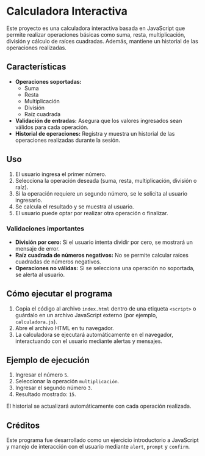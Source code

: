 # Calculadora Interactiva

Este proyecto es una calculadora interactiva basada en JavaScript que permite realizar operaciones básicas como suma, resta, multiplicación, división y cálculo de raíces cuadradas. Además, mantiene un historial de las operaciones realizadas.

## Características

- **Operaciones soportadas:**
  - Suma
  - Resta
  - Multiplicación
  - División
  - Raíz cuadrada
- **Validación de entradas:** Asegura que los valores ingresados sean válidos para cada operación.
- **Historial de operaciones:** Registra y muestra un historial de las operaciones realizadas durante la sesión.

## Uso

1. El usuario ingresa el primer número.
2. Selecciona la operación deseada (suma, resta, multiplicación, división o raíz).
3. Si la operación requiere un segundo número, se le solicita al usuario ingresarlo.
4. Se calcula el resultado y se muestra al usuario.
5. El usuario puede optar por realizar otra operación o finalizar.

### Validaciones importantes

- **División por cero:** Si el usuario intenta dividir por cero, se mostrará un mensaje de error.
- **Raíz cuadrada de números negativos:** No se permite calcular raíces cuadradas de números negativos.
- **Operaciones no válidas:** Si se selecciona una operación no soportada, se alerta al usuario.

## Cómo ejecutar el programa

1. Copia el código al archivo `index.html` dentro de una etiqueta `<script>` o guárdalo en un archivo JavaScript externo (por ejemplo, `calculadora.js`).
2. Abre el archivo HTML en tu navegador.
3. La calculadora se ejecutará automáticamente en el navegador, interactuando con el usuario mediante alertas y mensajes.

## Ejemplo de ejecución

1. Ingresar el número `5`.
2. Seleccionar la operación `multiplicación`.
3. Ingresar el segundo número `3`.
4. Resultado mostrado: `15`.

El historial se actualizará automáticamente con cada operación realizada.

## Créditos

Este programa fue desarrollado como un ejercicio introductorio a JavaScript y manejo de interacción con el usuario mediante `alert`, `prompt` y `confirm`.
